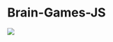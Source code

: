 # Brain-Games-JS

<a href="https://codeclimate.com/github/Fessaer/Brain-Games-JS/maintainability"><img src="https://api.codeclimate.com/v1/badges/7267e69a885cb905c01e/maintainability" /></a>
